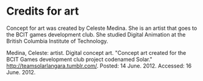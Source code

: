 # Credits for art

Concept for art was created by Celeste Medina. She is an artist that goes to the BCIT games development club. She studied Digital Animation at the British Columbia Institute of Technology.

Medina, Celeste: artist. Digital concept art. "Concept art created for the BCIT Games development club project codenamed Solar." <http://teamsolarlangara.tumblr.com/>. Posted: 14 June. 2012. Accessed: 16 June. 2012.